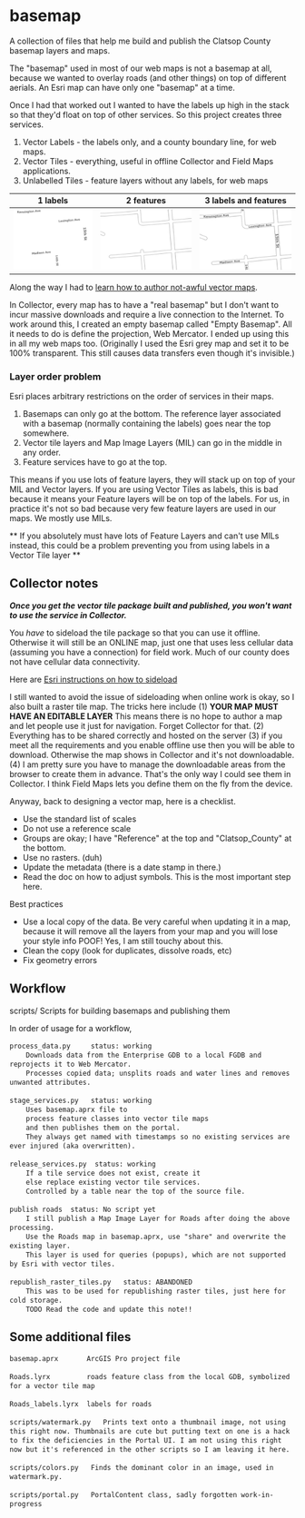 # basemap

A collection of files that help me build and publish the Clatsop County basemap layers and maps.

The "basemap" used in most of our web maps is not a basemap at all, because we wanted
to overlay roads (and other things) on top of different aerials. An Esri map can
have only one "basemap" at a time. 

Once I had that worked out I wanted to have the labels up high in the stack so that
they'd float on top of other services. So this project creates three services.

1. Vector Labels - the labels only, and a county boundary line, for web maps.
2. Vector Tiles - everything, useful in offline Collector and Field Maps applications.
3. Unlabelled Tiles - feature layers without any labels, for web maps

| 1 labels | 2 features | 3 labels and features |
|----------|------------|-----------------------|
| ![Vector labels](assets/vector_reference.PNG) | ![Vectors unlabeled](assets/vector_unlabeled.PNG) | ![Vectors](assets/vector.PNG) |

Along the way I had to 
[learn how to author not-awful vector maps](https://pro.arcgis.com/en/pro-app/latest/help/mapping/map-authoring/author-a-map-for-vector-tile-creation.htm).

In Collector, every map has to have a "real basemap" but I don't want to incur massive
downloads and require a live connection to the Internet.
To work around this, I created an empty basemap called "Empty Basemap". 
All it needs to do is define the projection, Web Mercator. I ended up using this in all my web maps too.
(Originally I used the Esri grey map and set it to be 100% transparent. This still causes
data transfers even though it's invisible.)

### Layer order problem

Esri places arbitrary restrictions on the order of services in their maps.

1. Basemaps can only go at the bottom. The reference layer associated with a basemap (normally containing the labels) goes near the top somewhere.
2. Vector tile layers and Map Image Layers (MIL) can go in the middle in any order.
3. Feature services have to go at the top.

This means if you use lots of feature layers, they will stack up on top of your MIL and Vector layers. 
If you are using Vector Tiles as labels, this is bad because it means your Feature layers will be on top of the labels.
For us, in practice it's not so bad because very few feature layers are used in our maps. We mostly use MILs.

** If you absolutely must have lots of Feature Layers and can't use MILs instead, this could be a problem preventing you from using labels in a Vector Tile layer **

## Collector notes

___Once you get the vector tile package built and published, you won't want to use the service in Collector.___

You _have_ to sideload the tile package so that you can use it offline. Otherwise it will still be
an ONLINE map, just one that uses less cellular data (assuming you have a connection) for field work.
Much of our county does not have cellular data connectivity.

Here are 
[Esri instructions on how to sideload](https://www.esri.com/arcgis-blog/products/collector/field-mobility/speed-up-offline-collector-deployments-using-sideloaded-basemaps/)

I still wanted to avoid the issue of sideloading when online work is okay, so I also built a raster tile map. The tricks here include 
(1) __YOUR MAP MUST HAVE AN EDITABLE LAYER__ This means there is no hope to author a map and let people use it just for navigation. Forget Collector for that. 
(2) Everything has to be shared correctly and hosted on the server 
(3) if you meet all the requirements and you enable offline use then you will be able to download. Otherwise the map shows in Collector and it's not downloadable. 
(4) I am pretty sure you have to manage the downloadable areas from the browser to create them in advance. That's the only way I could see them in Collector. I think Field Maps lets you define them on the fly from the device.

Anyway, back to designing a vector map, here is a checklist.

* Use the standard list of scales
* Do not use a reference scale
* Groups are okay; I have "Reference" at the top and "Clatsop_County" at the bottom.
* Use no rasters. (duh)
* Update the metadata (there is a date stamp in there.)
* Read the doc on how to adjust symbols. This is the most important step here.

Best practices

* Use a local copy of the data. Be very careful when updating it in a map, because it will remove all the layers from your map and you will lose your style info POOF! Yes, I am still touchy about this.
* Clean the copy (look for duplicates, dissolve roads, etc)
* Fix geometry errors

## Workflow

scripts/        Scripts for building basemaps and publishing them

In order of usage for a workflow,

    process_data.py     status: working
        Downloads data from the Enterprise GDB to a local FGDB and reprojects it to Web Mercator.
        Processes copied data; unsplits roads and water lines and removes unwanted attributes.

    stage_services.py   status: working
        Uses basemap.aprx file to 
        process feature classes into vector tile maps 
        and then publishes them on the portal.
        They always get named with timestamps so no existing services are ever injured (aka overwritten).

    release_services.py  status: working
        If a tile service does not exist, create it
        else replace existing vector tile services.
        Controlled by a table near the top of the source file.

    publish roads  status: No script yet
        I still publish a Map Image Layer for Roads after doing the above processing. 
        Use the Roads map in basemap.aprx, use "share" and overwrite the existing layer.
        This layer is used for queries (popups), which are not supported by Esri with vector tiles.

    republish_raster_tiles.py   status: ABANDONED
        This was to be used for republishing raster tiles, just here for cold storage.
        TODO Read the code and update this note!!


## Some additional files

    basemap.aprx       ArcGIS Pro project file

    Roads.lyrx         roads feature class from the local GDB, symbolized for a vector tile map

    Roads_labels.lyrx  labels for roads

    scripts/watermark.py   Prints text onto a thumbnail image, not using this right now. Thumbnails are cute but putting text on one is a hack to fix the deficiencies in the Portal UI. I am not using this right now but it's referenced in the other scripts so I am leaving it here. 

    scripts/colors.py   Finds the dominant color in an image, used in watermark.py.

    scripts/portal.py   PortalContent class, sadly forgotten work-in-progress 

